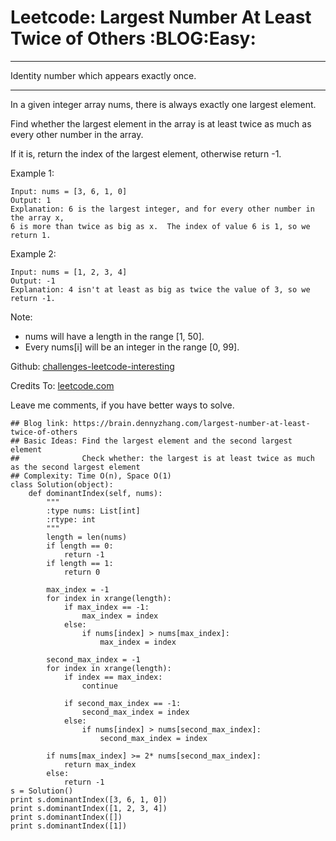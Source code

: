 # Leetcode: Largest Number At Least Twice of Others     :BLOG:Easy:


---

Identity number which appears exactly once.  

---

In a given integer array nums, there is always exactly one largest element.  

Find whether the largest element in the array is at least twice as much as every other number in the array.  

If it is, return the index of the largest element, otherwise return -1.  

Example 1:  

    Input: nums = [3, 6, 1, 0]
    Output: 1
    Explanation: 6 is the largest integer, and for every other number in the array x,
    6 is more than twice as big as x.  The index of value 6 is 1, so we return 1.

Example 2:  

    Input: nums = [1, 2, 3, 4]
    Output: -1
    Explanation: 4 isn't at least as big as twice the value of 3, so we return -1.

Note:  
-   nums will have a length in the range [1, 50].
-   Every nums[i] will be an integer in the range [0, 99].

Github: [challenges-leetcode-interesting](https://github.com/DennyZhang/challenges-leetcode-interesting/tree/master/largest-number-at-least-twice-of-others)  

Credits To: [leetcode.com](https://leetcode.com/problems/largest-number-at-least-twice-of-others/description/)  

Leave me comments, if you have better ways to solve.  

    ## Blog link: https://brain.dennyzhang.com/largest-number-at-least-twice-of-others
    ## Basic Ideas: Find the largest element and the second largest element
    ##              Check whether: the largest is at least twice as much as the second largest element
    ## Complexity: Time O(n), Space O(1)
    class Solution(object):
        def dominantIndex(self, nums):
            """
            :type nums: List[int]
            :rtype: int
            """
            length = len(nums)
            if length == 0:
                return -1
            if length == 1:
                return 0
    
            max_index = -1
            for index in xrange(length):
                if max_index == -1:
                    max_index = index
                else:
                    if nums[index] > nums[max_index]:
                        max_index = index
    
            second_max_index = -1
            for index in xrange(length):
                if index == max_index:
                    continue
    
                if second_max_index == -1:
                    second_max_index = index
                else:
                    if nums[index] > nums[second_max_index]:
                        second_max_index = index
    
            if nums[max_index] >= 2* nums[second_max_index]:
                return max_index
            else:
                return -1
    s = Solution()
    print s.dominantIndex([3, 6, 1, 0]) 
    print s.dominantIndex([1, 2, 3, 4])
    print s.dominantIndex([])
    print s.dominantIndex([1])